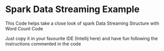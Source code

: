 # Spark Data Streaming Example

This Code helps take a close look of spark Data Streaming Structure with Word Count Code

Just copy it in your favourite IDE (Intellij here) and have fun following the instructions commented in the code

